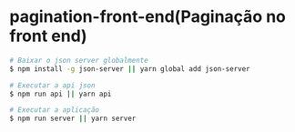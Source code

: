 
# pagination-front-end(Paginação no front end)

```bash
# Baixar o json server globalmente
$ npm install -g json-server || yarn global add json-server

```

```bash
# Executar a api json
$ npm run api || yarn api

```

```bash
# Executar a aplicação
$ npm run server || yarn server

```
